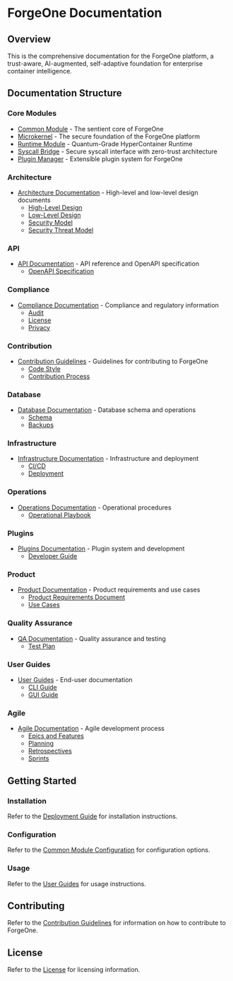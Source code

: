 # ForgeOne Documentation

## Overview
This is the comprehensive documentation for the ForgeOne platform, a trust-aware, AI-augmented, self-adaptive foundation for enterprise container intelligence.

## Documentation Structure

### Core Modules
- [Common Module](./common/README.md) - The sentient core of ForgeOne
- [Microkernel](./microkernel/README.md) - The secure foundation of the ForgeOne platform
- [Runtime Module](./runtime/README.md) - Quantum-Grade HyperContainer Runtime
- [Syscall Bridge](./syscall-bridge/README.md) - Secure syscall interface with zero-trust architecture
- [Plugin Manager](./plugins/README.md) - Extensible plugin system for ForgeOne

### Architecture
- [Architecture Documentation](./architecture/README.md) - High-level and low-level design documents
  - [High-Level Design](./architecture/hld.md)
  - [Low-Level Design](./architecture/lld.md)
  - [Security Model](./architecture/security-model.md)
  - [Security Threat Model](./architecture/security-threat-model.md)

### API
- [API Documentation](./api/README.md) - API reference and OpenAPI specification
  - [OpenAPI Specification](./api/openapi.yaml)

### Compliance
- [Compliance Documentation](./compliance/README.md) - Compliance and regulatory information
  - [Audit](./compliance/audit.md)
  - [License](./compliance/license.md)
  - [Privacy](./compliance/privacy.md)

### Contribution
- [Contribution Guidelines](./contrib/README.md) - Guidelines for contributing to ForgeOne
  - [Code Style](./contrib/code-style.md)
  - [Contribution Process](./contrib/contribution.md)

### Database
- [Database Documentation](./database/README.md) - Database schema and operations
  - [Schema](./database/schema.md)
  - [Backups](./database/backups.md)

### Infrastructure
- [Infrastructure Documentation](./infra/README.md) - Infrastructure and deployment
  - [CI/CD](./infra/ci-cd.md)
  - [Deployment](./infra/deployment.md)

### Operations
- [Operations Documentation](./ops/README.md) - Operational procedures
  - [Operational Playbook](./ops/operational-playbook.md)

### Plugins
- [Plugins Documentation](./plugins/README.md) - Plugin system and development
  - [Developer Guide](./plugins/developer-guide.md)

### Product
- [Product Documentation](./product/README.md) - Product requirements and use cases
  - [Product Requirements Document](./product/prd.md)
  - [Use Cases](./product/use-cases.md)

### Quality Assurance
- [QA Documentation](./qa/README.md) - Quality assurance and testing
  - [Test Plan](./qa/test-plan.md)

### User Guides
- [User Guides](./user-guides/README.md) - End-user documentation
  - [CLI Guide](./user-guides/cli.md)
  - [GUI Guide](./user-guides/gui.md)

### Agile
- [Agile Documentation](./agile/README.md) - Agile development process
  - [Epics and Features](./agile/epics-features.md)
  - [Planning](./agile/planning.md)
  - [Retrospectives](./agile/retrospectives.md)
  - [Sprints](./agile/sprints.md)

## Getting Started

### Installation
Refer to the [Deployment Guide](./infra/deployment.md) for installation instructions.

### Configuration
Refer to the [Common Module Configuration](./common/config.md) for configuration options.

### Usage
Refer to the [User Guides](./user-guides/README.md) for usage instructions.

## Contributing
Refer to the [Contribution Guidelines](./contrib/README.md) for information on how to contribute to ForgeOne.

## License
Refer to the [License](./compliance/license.md) for licensing information.